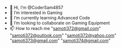 - 👋 Hi, I’m @CoderSam4857
- 👀 I’m interested in Gaming
- 🌱 I’m currently learning Advanced Code
- 🙏 I’m looking to collaborate on Gaming Equipment
- 📫 How to reach me "samoti372@gmail.com" "samoti372@outlook.com" "samoti372@yahoo.com" "samoti373@gmail.com" "samoti374@gmail.com"

<!---
CoderSam4857/CoderSam4857 is a ✨ special ✨ repository because its `README.md` (this file) appears on your GitHub profile.
You can click the Preview link to take a look at your changes.
--->
